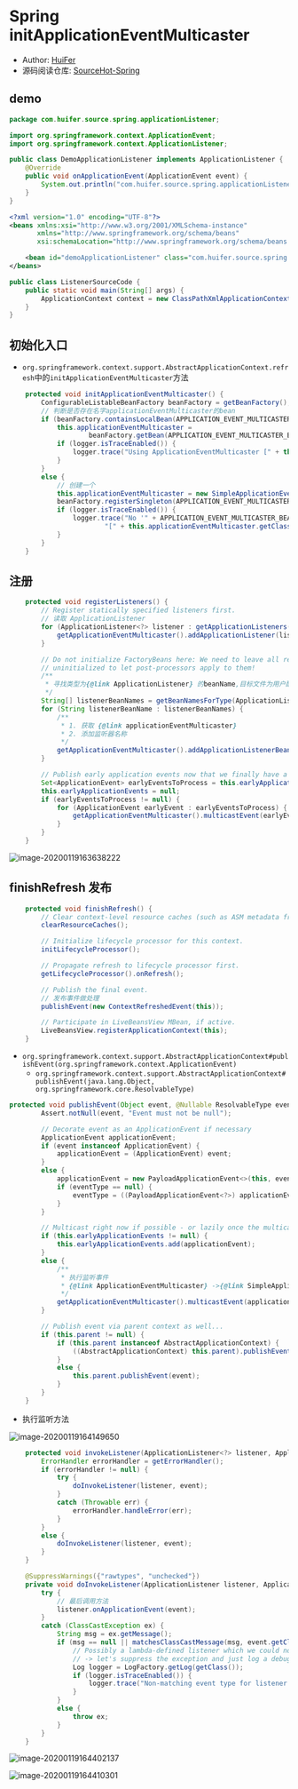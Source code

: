 # Spring initApplicationEventMulticaster

- Author: [HuiFer](https://github.com/huifer)
- 源码阅读仓库: [SourceHot-Spring](https://github.com/SourceHot/spring-framework-read)

## demo

```java
package com.huifer.source.spring.applicationListener;

import org.springframework.context.ApplicationEvent;
import org.springframework.context.ApplicationListener;

public class DemoApplicationListener implements ApplicationListener {
    @Override
    public void onApplicationEvent(ApplicationEvent event) {
        System.out.println("com.huifer.source.spring.applicationListener.DemoApplicationListener.onApplicationEvent");
    }
}

```

```XML
<?xml version="1.0" encoding="UTF-8"?>
<beans xmlns:xsi="http://www.w3.org/2001/XMLSchema-instance"
       xmlns="http://www.springframework.org/schema/beans"
       xsi:schemaLocation="http://www.springframework.org/schema/beans http://www.springframework.org/schema/beans/spring-beans.xsd">

    <bean id="demoApplicationListener" class="com.huifer.source.spring.applicationListener.DemoApplicationListener"/>
</beans>
```

```java
public class ListenerSourceCode {
    public static void main(String[] args) {
        ApplicationContext context = new ClassPathXmlApplicationContext("Listener-demo.xml");
    }
}
```

## 初始化入口

- `org.springframework.context.support.AbstractApplicationContext.refresh`中的`initApplicationEventMulticaster`方法

```java
    protected void initApplicationEventMulticaster() {
        ConfigurableListableBeanFactory beanFactory = getBeanFactory();
        // 判断是否存在名字applicationEventMulticaster的bean
        if (beanFactory.containsLocalBean(APPLICATION_EVENT_MULTICASTER_BEAN_NAME)) {
            this.applicationEventMulticaster =
                    beanFactory.getBean(APPLICATION_EVENT_MULTICASTER_BEAN_NAME, ApplicationEventMulticaster.class);
            if (logger.isTraceEnabled()) {
                logger.trace("Using ApplicationEventMulticaster [" + this.applicationEventMulticaster + "]");
            }
        }
        else {
            // 创建一个
            this.applicationEventMulticaster = new SimpleApplicationEventMulticaster(beanFactory);
            beanFactory.registerSingleton(APPLICATION_EVENT_MULTICASTER_BEAN_NAME, this.applicationEventMulticaster);
            if (logger.isTraceEnabled()) {
                logger.trace("No '" + APPLICATION_EVENT_MULTICASTER_BEAN_NAME + "' bean, using " +
                        "[" + this.applicationEventMulticaster.getClass().getSimpleName() + "]");
            }
        }
    }

```

## 注册

```java
    protected void registerListeners() {
        // Register statically specified listeners first.
        // 读取 ApplicationListener
        for (ApplicationListener<?> listener : getApplicationListeners()) {
            getApplicationEventMulticaster().addApplicationListener(listener);
        }

        // Do not initialize FactoryBeans here: We need to leave all regular beans
        // uninitialized to let post-processors apply to them!
        /**
         * 寻找类型为{@link ApplicationListener} 的beanName,目标文件为用户配置文件
         */
        String[] listenerBeanNames = getBeanNamesForType(ApplicationListener.class, true, false);
        for (String listenerBeanName : listenerBeanNames) {
            /**
             * 1. 获取 {@link applicationEventMulticaster}
             * 2. 添加监听器名称
             */
            getApplicationEventMulticaster().addApplicationListenerBean(listenerBeanName);
        }

        // Publish early application events now that we finally have a multicaster...
        Set<ApplicationEvent> earlyEventsToProcess = this.earlyApplicationEvents;
        this.earlyApplicationEvents = null;
        if (earlyEventsToProcess != null) {
            for (ApplicationEvent earlyEvent : earlyEventsToProcess) {
                getApplicationEventMulticaster().multicastEvent(earlyEvent);
            }
        }
    }

```

![image-20200119163638222](https://fastly.jsdelivr.net/gh/doocs/source-code-hunter@main/images/spring/image-20200119163638222.png)

## finishRefresh 发布

```java
    protected void finishRefresh() {
        // Clear context-level resource caches (such as ASM metadata from scanning).
        clearResourceCaches();

        // Initialize lifecycle processor for this context.
        initLifecycleProcessor();

        // Propagate refresh to lifecycle processor first.
        getLifecycleProcessor().onRefresh();

        // Publish the final event.
        // 发布事件做处理
        publishEvent(new ContextRefreshedEvent(this));

        // Participate in LiveBeansView MBean, if active.
        LiveBeansView.registerApplicationContext(this);
    }

```

- `org.springframework.context.support.AbstractApplicationContext#publishEvent(org.springframework.context.ApplicationEvent)`
  - `org.springframework.context.support.AbstractApplicationContext#publishEvent(java.lang.Object, org.springframework.core.ResolvableType)`

```java
protected void publishEvent(Object event, @Nullable ResolvableType eventType) {
        Assert.notNull(event, "Event must not be null");

        // Decorate event as an ApplicationEvent if necessary
        ApplicationEvent applicationEvent;
        if (event instanceof ApplicationEvent) {
            applicationEvent = (ApplicationEvent) event;
        }
        else {
            applicationEvent = new PayloadApplicationEvent<>(this, event);
            if (eventType == null) {
                eventType = ((PayloadApplicationEvent<?>) applicationEvent).getResolvableType();
            }
        }

        // Multicast right now if possible - or lazily once the multicaster is initialized
        if (this.earlyApplicationEvents != null) {
            this.earlyApplicationEvents.add(applicationEvent);
        }
        else {
            /**
             * 执行监听事件
             * {@link ApplicationEventMulticaster} ->{@link SimpleApplicationEventMulticaster}
             */
            getApplicationEventMulticaster().multicastEvent(applicationEvent, eventType);
        }

        // Publish event via parent context as well...
        if (this.parent != null) {
            if (this.parent instanceof AbstractApplicationContext) {
                ((AbstractApplicationContext) this.parent).publishEvent(event, eventType);
            }
            else {
                this.parent.publishEvent(event);
            }
        }
    }
```

- 执行监听方法

![image-20200119164149650](https://fastly.jsdelivr.net/gh/doocs/source-code-hunter@main/images/spring/image-20200119164149650.png)

```java
    protected void invokeListener(ApplicationListener<?> listener, ApplicationEvent event) {
        ErrorHandler errorHandler = getErrorHandler();
        if (errorHandler != null) {
            try {
                doInvokeListener(listener, event);
            }
            catch (Throwable err) {
                errorHandler.handleError(err);
            }
        }
        else {
            doInvokeListener(listener, event);
        }
    }

```

```java
    @SuppressWarnings({"rawtypes", "unchecked"})
    private void doInvokeListener(ApplicationListener listener, ApplicationEvent event) {
        try {
            // 最后调用方法
            listener.onApplicationEvent(event);
        }
        catch (ClassCastException ex) {
            String msg = ex.getMessage();
            if (msg == null || matchesClassCastMessage(msg, event.getClass())) {
                // Possibly a lambda-defined listener which we could not resolve the generic event type for
                // -> let's suppress the exception and just log a debug message.
                Log logger = LogFactory.getLog(getClass());
                if (logger.isTraceEnabled()) {
                    logger.trace("Non-matching event type for listener: " + listener, ex);
                }
            }
            else {
                throw ex;
            }
        }
    }

```

![image-20200119164402137](https://fastly.jsdelivr.net/gh/doocs/source-code-hunter@main/images/spring/image-20200119164402137.png)

![image-20200119164410301](https://fastly.jsdelivr.net/gh/doocs/source-code-hunter@main/images/spring/image-20200119164410301.png)
